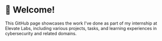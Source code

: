 # 👋 Welcome!

This GitHub page showcases the work I've done as part of my internship at Elevate Labs, including various projects, tasks, and learning experiences in cybersecurity and related domains.
